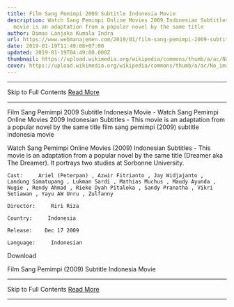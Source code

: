 ```yaml
---
title: Film Sang Pemimpi 2009 Subtitle Indonesia Movie
description: Watch Sang Pemimpi Online Movies 2009 Indonesian Subtitles - This
  movie is an adaptation from a popular novel by the same title
author: Dimas Lanjaka Kumala Indra
url: https://www.webmanajemen.com/2019/01/film-sang-pemimpi-2009-subtitle.html
date: 2019-01-19T11:49:08+07:00
updated: 2019-01-19T04:49:00.000Z
thumbnail: https://upload.wikimedia.org/wikipedia/commons/thumb/a/ac/No_image_available.svg/2048px-No_image_available.svg.png
cover: https://upload.wikimedia.org/wikipedia/commons/thumb/a/ac/No_image_available.svg/2048px-No_image_available.svg.png
---
```


<hr/> Skip to Full Contents <a href="https://www.webmanajemen.com/2019/01/film-sang-pemimpi-2009-subtitle.html" rel="follow" class="button" id="read-more">Read More</a> <hr/> Film Sang Pemimpi 2009 Subtitle Indonesia Movie - Watch Sang Pemimpi Online Movies 2009 Indonesian Subtitles - This movie is an adaptation from a popular novel by the same title film sang pemimpi (2009) subtitle indonesia  movie
  
  
  
  Watch Sang Pemimpi Online Movies (2009) Indonesian Subtitles - This movie is an adaptation from a popular novel by the same title (Dreamer aka The Dreamer).  It portrays two studies at Sorbonne University. 
  
  
    Cast:     Ariel (Peterpan) , Azwir Fitrianto , Jay Widjajanto , Landung Simatupang , Lukman Sardi , Mathias Muchus , Maudy Ayunda , Nugie , Rendy Ahmad , Rieke Dyah Pitaloka , Sandy Pranatha , Vikri Setiawan , Yayu AW Unru , Zulfanny   
  
    Director:     Riri Riza   
  
    Country:     Indonesia   
  
    Release:    Dec 17 2009   
  
    Language:     Indonesian   
  
  
  

   Download 

  


  
  
  Film Sang Pemimpi (2009) Subtitle Indonesia Movie <hr/> Skip to Full Contents <a href="https://www.webmanajemen.com/2019/01/film-sang-pemimpi-2009-subtitle.html" rel="follow" class="button" id="read-more">Read More</a> <hr/>